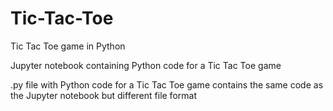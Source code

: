 # Tic-Tac-Toe
Tic Tac Toe game in Python

Jupyter notebook containing Python code for a Tic Tac Toe game

.py file with Python code for a Tic Tac Toe game
contains the same code as the Jupyter notebook but different file format
